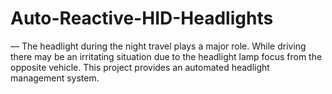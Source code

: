 # Auto-Reactive-HID-Headlights
— The headlight during the night travel plays  a major role. While driving there may be an irritating  situation due to the headlight lamp focus from the opposite  vehicle. This project provides an automated  headlight management system. 
